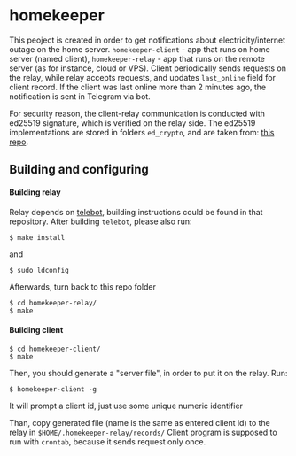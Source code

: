 # homekeeper

This peoject is created in order to get notifications about electricity/internet outage on the home server. `homekeeper-client` - app that runs on home server (named client), `homekeeper-relay` - app that runs on the remote server (as for instance, cloud or VPS).
Client periodically sends requests on the relay, while relay accepts requests, and updates `last_online` field for client record. If the client was last online more than 2 minutes ago, the notification is sent in Telegram via bot.


For security reason, the client-relay communication is conducted with ed25519 signature, which is verified on the relay side. The ed25519 implementations are stored in folders `ed_crypto`, and are taken from: [this repo](https://github.com/orlp/ed25519).

## Building and configuring

#### Building relay

Relay depends on [telebot](https://github.com/smartnode/telebot), building instructions could be found in that repository.
After building `telebot`, please also run:
```
$ make install
```

and

```
$ sudo ldconfig
```

Afterwards, turn back to this repo folder
```
$ cd homekeeper-relay/
$ make
```

#### Building client

```
$ cd homekeeper-client/
$ make
```

Then, you should generate a "server file", in order to put it on the relay.
Run:
```
$ homekeeper-client -g
```

It will prompt a client id, just use some unique numeric identifier

Than, copy generated file (name is the same as entered client id) to the relay in `$HOME/.homekeeper-relay/records/`
Client program is supposed to run with `crontab`, because it sends request only once.